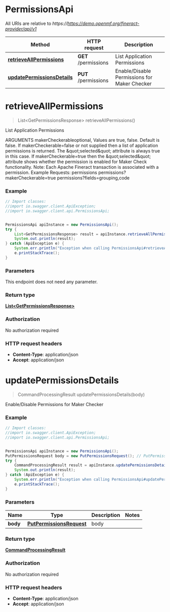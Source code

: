 # PermissionsApi

All URIs are relative to *https://https://demo.openmf.org/fineract-provider/api/v1*

Method | HTTP request | Description
------------- | ------------- | -------------
[**retrieveAllPermissions**](PermissionsApi.md#retrieveAllPermissions) | **GET** /permissions | List Application Permissions
[**updatePermissionsDetails**](PermissionsApi.md#updatePermissionsDetails) | **PUT** /permissions | Enable/Disable Permissions for Maker Checker


<a name="retrieveAllPermissions"></a>
# **retrieveAllPermissions**
> List&lt;GetPermissionsResponse&gt; retrieveAllPermissions()

List Application Permissions

ARGUMENTS makerCheckerableoptional, Values are true, false. Default is false. If makerCheckerable&#x3D;false or not supplied then a list of application permissions is returned. The \&quot;selected\&quot; attribute is always true in this case.  If makerCheckerable&#x3D;true then the \&quot;selected\&quot; attribute shows whether the permission is enabled for Maker Check functionality.  Note: Each Apache Fineract transaction is associated with a permission.  Example Requests:  permissions   permissions?makerCheckerable&#x3D;true   permissions?fields&#x3D;grouping,code

### Example
```java
// Import classes:
//import io.swagger.client.ApiException;
//import io.swagger.client.api.PermissionsApi;


PermissionsApi apiInstance = new PermissionsApi();
try {
    List<GetPermissionsResponse> result = apiInstance.retrieveAllPermissions();
    System.out.println(result);
} catch (ApiException e) {
    System.err.println("Exception when calling PermissionsApi#retrieveAllPermissions");
    e.printStackTrace();
}
```

### Parameters
This endpoint does not need any parameter.

### Return type

[**List&lt;GetPermissionsResponse&gt;**](GetPermissionsResponse.md)

### Authorization

No authorization required

### HTTP request headers

 - **Content-Type**: application/json
 - **Accept**: application/json

<a name="updatePermissionsDetails"></a>
# **updatePermissionsDetails**
> CommandProcessingResult updatePermissionsDetails(body)

Enable/Disable Permissions for Maker Checker



### Example
```java
// Import classes:
//import io.swagger.client.ApiException;
//import io.swagger.client.api.PermissionsApi;


PermissionsApi apiInstance = new PermissionsApi();
PutPermissionsRequest body = new PutPermissionsRequest(); // PutPermissionsRequest | body
try {
    CommandProcessingResult result = apiInstance.updatePermissionsDetails(body);
    System.out.println(result);
} catch (ApiException e) {
    System.err.println("Exception when calling PermissionsApi#updatePermissionsDetails");
    e.printStackTrace();
}
```

### Parameters

Name | Type | Description  | Notes
------------- | ------------- | ------------- | -------------
 **body** | [**PutPermissionsRequest**](PutPermissionsRequest.md)| body |

### Return type

[**CommandProcessingResult**](CommandProcessingResult.md)

### Authorization

No authorization required

### HTTP request headers

 - **Content-Type**: application/json
 - **Accept**: application/json


